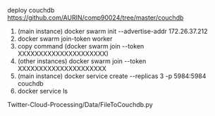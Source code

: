 deploy couchdb <https://github.com/AURIN/comp90024/tree/master/couchdb>

1. (main instance) docker swarm init --advertise-addr 172.26.37.212
2. docker swarm join-token worker
3. copy command (docker swarm join --token XXXXXXXXXXXXXXXXXXXXX)
4. (other instances) docker swarm join --token XXXXXXXXXXXXXXXXXXXXX
5. (main instance) docker service create --replicas 3 -p 5984:5984 couchdb
6. docker service ls



Twitter-Cloud-Processing/Data/FileToCouchdb.py